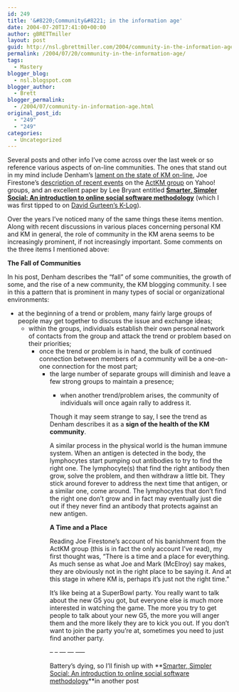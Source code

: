 ```yaml
---
id: 249
title: '&#8220;Community&#8221; in the information age'
date: 2004-07-20T17:41:00+00:00
author: gBRETTmiller
layout: post
guid: http://nsl.gbrettmiller.com/2004/community-in-the-information-age
permalink: /2004/07/20/community-in-the-information-age/
tags:
  - Mastery
blogger_blog:
  - nsl.blogspot.com
blogger_author:
  - Brett
blogger_permalink:
  - /2004/07/community-in-information-age.html
original_post_id:
  - "249"
  - "249"
categories:
  - Uncategorized
---
```

Several posts and other info I&#8217;ve come across over the last week or so reference various aspects of on-line communities. The ones that stand out in my mind include Denham&#8217;s [lament on the state of KM on-line](http://denham.typepad.com/km/2004/07/km_online_in_de.html), Joe Firestone&#8217;s [description of recent events](http://radio.weblogs.com/0135950/2004/07/18.html#a31) on the [ActKM group](http://groups.yahoo.com/group/act-km/) on Yahoo! groups, and an excellent paper by Lee Bryant entitled **[Smarter, Simpler Social: An introduction to online social software methodology](http://www.headshift.com/moments/archive/sss2.html)** (which I was first tipped to on [David Gurteen&#8217;s K-Log](http://www.gurteen.com/gurteen/gurteen.nsf/0/E79924B9B266C48A80256B8D004BB5AD/)). 

Over the years I&#8217;ve noticed many of the same things these items mention. Along with recent discussions in various places concerning personal KM and KM in general, the role of community in the KM arena seems to be increasingly prominent, if not increasingly important. Some comments on the three items I mentioned above:

**The Fall of Communities**

In his post, Denham describes the &#8220;fall&#8221; of some communities, the growth of some, and the rise of a new community, the KM blogging community. I see in this a pattern that is prominent in many types of social or organizational environments: 

  * at the beginning of a trend or problem, many fairly large groups of people may get together to discuss the issue and exchange ideas; 
      * within the groups, individuals establish their own personal network of contacts from the group and attack the trend or problem based on their priorities; 
          * once the trend or problem is in hand, the bulk of continued connection between members of a community will be a one-on-one connection for the most part; 
              * the large number of separate groups will diminish and leave a few strong groups to maintain a presence; 
                  * when another trend/problem arises, the community of individuals will once again rally to address it.</ul> 
                    Though it may seem strange to say, I see the trend as Denham describes it as a **sign of the health of the KM community**. 
                    
                    A similar process in the physical world is the human immune system. When an antigen is detected in the body, the lymphocytes start pumping out antibodies to try to find the right one. The lymphocyte(s) that find the right antibody then grow, solve the problem, and then withdraw a little bit. They stick around forever to address the next time that antigen, or a similar one, come around. The lymphocytes that don&#8217;t find the right one don&#8217;t grow and in fact may eventually just die out if they never find an antibody that protects against an new antigen.
                    
                    **A Time and a Place**
                    
                    Reading Joe Firestone&#8217;s account of his banishment from the ActKM group (this is in fact the only account I&#8217;ve read), my first thought was, &#8220;There is a time and a place for everything. As much sense as what Joe and Mark (McElroy) say makes, they are obviously not in the right place to be saying it. And at this stage in where KM is, perhaps it&#8217;s just not the right time.&#8221;
                    
                    It&#8217;s like being at a SuperBowl party. You really want to talk about the new G5 you got, but everyone else is much more interested in watching the game. The more you try to get people to talk about your new G5, the more you will anger them and the more likely they are to kick you out. If you don&#8217;t want to join the party you&#8217;re at, sometimes you need to just find another party. 
                    
                    &#8211; &#8211; &#8212; &#8212; &#8212;&#8211;
                    
                    Battery&#8217;s dying, so I&#8217;ll finish up with **[Smarter, Simpler Social: An introduction to online social software methodology](http://www.headshift.com/moments/archive/sss2.html)**in another post